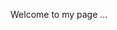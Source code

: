 <!--
.. title: Welcome
.. slug: welcome
.. date: 2020-07-16 21:55:12 UTC+12:00
.. tags: 
.. category: 
.. link: 
.. description: 
.. type: text
-->

Welcome to my page ... 

